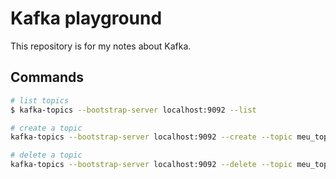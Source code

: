 # Kafka playground

This repository is for my notes about Kafka.

## Commands

```sh
# list topics
$ kafka-topics --bootstrap-server localhost:9092 --list
```

```sh
# create a topic
kafka-topics --bootstrap-server localhost:9092 --create --topic meu_topico --partitions 3 --replication-factor 1
```

```sh
# delete a topic
kafka-topics --bootstrap-server localhost:9092 --delete --topic meu_topico
```
